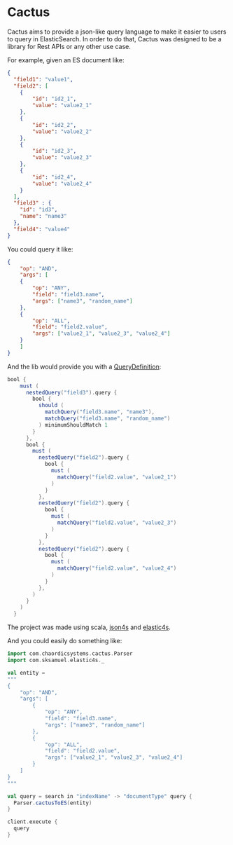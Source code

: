 # Cactus

Cactus aims to provide a json-like query language to make it easier to users to query in ElasticSearch.
In order to do that, Cactus was designed to be a library for Rest APIs or any other use case.


For example, given an ES document like:

```json
{
  "field1": "value1",
  "field2": [
    {
        "id": "id2_1",
        "value": "value2_1"
    },
    {
        "id": "id2_2",
        "value": "value2_2"
    },
    {
        "id": "id2_3",
        "value": "value2_3"
    },
    {
        "id": "id2_4",
        "value": "value2_4"
    }
  ],
  "field3" : {
    "id": "id3",
    "name": "name3"
  },
  "field4": "value4"
}
```

You could query it like:
```json
{
	"op": "AND",
	"args": [
    {
        "op": "ANY",
        "field": "field3.name",
        "args": ["name3", "random_name"]
    },
    {
	    "op": "ALL",
        "field": "field2.value",
		"args": ["value2_1", "value2_3", "value2_4"]
	}
	]
}
```

And the lib would provide you with a [QueryDefinition](https://www.elastic.co/guide/en/elasticsearch/reference/2.4/query-dsl.html):
```scala
bool {
    must (
      nestedQuery("field3").query {
        bool {
          should (
            matchQuery("field3.name", "name3"),
            matchQuery("field3.name", "random_name")
          ) minimumShouldMatch 1
        }
      },
      bool {
        must (
          nestedQuery("field2").query {
            bool {
              must (
                matchQuery("field2.value", "value2_1")
              )
            }
          },
          nestedQuery("field2").query {
            bool {
              must (
                matchQuery("field2.value", "value2_3")
              )
            }
          },
          nestedQuery("field2").query {
            bool {
              must (
                matchQuery("field2.value", "value2_4")
              )
            }
          },
        )
      }
    )
  }
```

The project was made using scala, [json4s](http://json4s.org/) and [elastic4s](https://github.com/sksamuel/elastic4s).

And you could easily do something like:
```scala
import com.chaordicsystems.cactus.Parser
import com.sksamuel.elastic4s._

val entity =
"""
{
	"op": "AND",
	"args": [
        {
            "op": "ANY",
            "field": "field3.name",
            "args": ["name3", "random_name"]
        },
        {
            "op": "ALL",
            "field": "field2.value",
            "args": ["value2_1", "value2_3", "value2_4"]
        }
	]
}
"""

val query = search in "indexName" -> "documentType" query {
  Parser.cactusToES(entity)
}

client.execute {
  query
}
```
